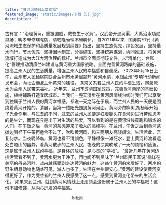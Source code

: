 ```yaml
---
title: "黄河风情线上享幸福"
featured_image: "static/images/下载 (5).jpg"
description: ""
---
```


古有言：“治理黄河，重振国威，救苍生于水淌”。汉武帝开通河渠，大禹治水功勋显扬；明孝帝修建堤防，清乾隆治理不留痕长。
自2021年以来，国务院印发《黄河流域生态保护和高质量发展规划纲要》指出，坚持生态优先，绿色发展，坚持量水而行，节水优先，坚持因地制宜，分类施策，坚持统筹谋划，协同推进，将黄河流域打造成为大江大河治理的标杆。兰州市全面贯彻该文件，以“清单化，台账化”管理推动清廉兰州建设与黄河重大国家战略。全面完善黄河两岸的基础设施，提高兰州人民的生活质量，增强兰州人民的幸福感和自豪感。
2023年5月15日上午，兰州市人民检察院联合兰州市水务局召开“黄河水清，水润兰州”专项行动新闻发布会，向社会通报兰州黄河的建设。
黄河关系着兰州人民的幸福生活，潺潺流水为兰州人民带来福祉。
近年来，兰州市贯彻国家政策，完善黄河两岸的基础设施，植树铺路打造宜居城市。当我们一整天漫步在黄河风情线沿线时我们可以享受到独属于兰州人民的黄河幸福感。都说一天之际在于晨，而兰州人民的一天便是围绕着黄河开始的。清晨，当第一缕阳光照到黄河河面，黄河旁的柳树,胡杨等开始了光合作用，与过去的不同，过去的兰州人民便是扛着锄头在黄河边进行劳动思考的是生计，而现在只是出于对生活的热爱，可以看到的是在黄河沿线晨跑和锻炼的人们，在午饭之后，黄河的茶摊迎来了收入的高峰期。在兰州，午饭之后到黄河茶摊边喝杯下午茶再适合不过了，吹吹黄河风，和三两朋友高谈阔论。生活若此，吾复何求。当夜晚降临，黄河也看不清颜色，平静得像一滩死水，登上黄河轮渡看远处白塔山的幽静，看黄河散步的兰州人民，夜晚的凉爽吹散了一天的烦恼和疲惫。这是属于兰州人民的幸福，是身体的放松，是心灵的“幸福”。
“最近几年在黄河边排污管看不到了，黄河水更为干净了，再也闻不到臭味了”兰州市民王军说“徜徉在美丽的母亲河畔，越来越感受到身边黄河的魅力，这些年黄河的水质好了，两岸的野生栖息动物也随处可见，游人也多了，生活在兰州很安心。”黄河的建设使黄河变得更好了，作为受益者的兰州人民感受了这一点，感受到黄河变化带来的生活变化。
如果来到兰州，就到黄河风情线上走走领会这份属于兰州人民的幸福吧！这份不加修饰，从内心迸发的幸福感。

                                  陈秋雨